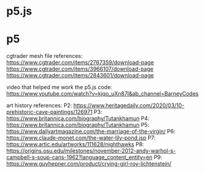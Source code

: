 # p5.js
# p5
cgtrader mesh file references:
https://www.cgtrader.com/items/2767359/download-page
https://www.cgtrader.com/items/3966107/download-page
https://www.cgtrader.com/items/2843601/download-page

video that helped me work the p5.js code:
https://www.youtube.com/watch?v=kjqo_uXn87I&ab_channel=BarneyCodes

art history references:
P2: https://www.heritagedaily.com/2020/03/10-prehistoric-cave-paintings/126971
P3: https://www.britannica.com/biography/Tutankhamun
P4: https://www.britannica.com/biography/Tutankhamun
P5: https://www.dailyartmagazine.com/the-marriage-of-the-virgin/
P6: https://www.claude-monet.com/the-water-lily-pond.jsp
P7: https://www.artic.edu/artworks/111628/nighthawks
P8: https://origins.osu.edu/milestones/november-2012-andy-warhol-s-campbell-s-soup-cans-1962?language_content_entity=en
P9: https://www.guyhepner.com/product/crying-girl-roy-lichtenstein/
